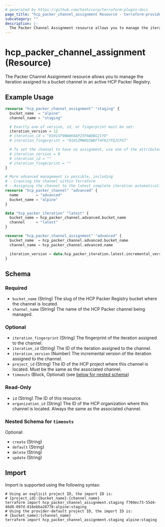 ```yaml
---
# generated by https://github.com/hashicorp/terraform-plugin-docs
page_title: "hcp_packer_channel_assignment Resource - terraform-provider-hcp"
subcategory: ""
description: |-
  The Packer Channel Assignment resource allows you to manage the iteration assigned to a bucket channel in an active HCP Packer Registry.
---
```


# hcp_packer_channel_assignment (Resource)

The Packer Channel Assignment resource allows you to manage the iteration assigned to a bucket channel in an active HCP Packer Registry.

## Example Usage

```terraform
resource "hcp_packer_channel_assignment" "staging" {
  bucket_name  = "alpine"
  channel_name = "staging"

  # Exactly one of version, id, or fingerprint must be set:
  iteration_version = 12
  # iteration_id = "01H1SF9NWAK8AP25PAWDBGZ1YD"
  # iteration_fingerprint = "01H1ZMW0Q2W6FT4FK27FQJCFG7"

  # To set the channel to have no assignment, use one of the attributes with their zero value:
  # iteration_version = 0
  # iteration_id = ""
  # iteration_fingerprint = ""
}

# More advanced management is possible, including
# - Creating the channel within Terraform
# - Assigning the channel to the latest complete iteration automatically
resource "hcp_packer_channel" "advanced" {
  name        = "advanced"
  bucket_name = "alpine"
}

data "hcp_packer_iteration" "latest" {
  bucket_name = hcp_packer_channel.advanced.bucket_name
  channel     = "latest"
}

resource "hcp_packer_channel_assignment" "advanced" {
  bucket_name  = hcp_packer_channel.advanced.bucket_name
  channel_name = hcp_packer_channel.advanced.name

  iteration_version = data.hcp_packer_iteration.latest.incremental_version
}
```

<!-- schema generated by tfplugindocs -->
## Schema

### Required

- `bucket_name` (String) The slug of the HCP Packer Registry bucket where the channel is located.
- `channel_name` (String) The name of the HCP Packer channel being managed.

### Optional

- `iteration_fingerprint` (String) The fingerprint of the iteration assigned to the channel.
- `iteration_id` (String) The ID of the iteration assigned to the channel.
- `iteration_version` (Number) The incremental version of the iteration assigned to the channel.
- `project_id` (String) The ID of the HCP project where this channel is located. Must be the same as the associated channel.
- `timeouts` (Block, Optional) (see [below for nested schema](#nestedblock--timeouts))

### Read-Only

- `id` (String) The ID of this resource.
- `organization_id` (String) The ID of the HCP organization where this channel is located. Always the same as the associated channel.

<a id="nestedblock--timeouts"></a>
### Nested Schema for `timeouts`

Optional:

- `create` (String)
- `default` (String)
- `delete` (String)
- `update` (String)

## Import

Import is supported using the following syntax:

```shell
# Using an explicit project ID, the import ID is:
# {project_id}:{bucket_name}:{channel_name}
terraform import hcp_packer_channel_assignment.staging f709ec73-55d4-46d8-897d-816ebba28778:alpine:staging
# Using the provider-default project ID, the import ID is:
# {bucket_name}:{channel_name}
terraform import hcp_packer_channel_assignment.staging alpine:staging
```
